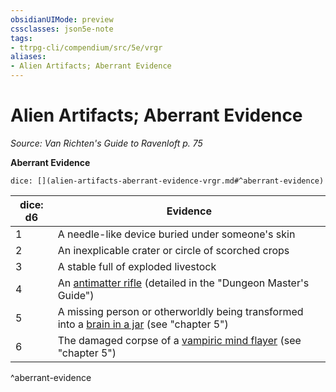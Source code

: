 ```yaml
---
obsidianUIMode: preview
cssclasses: json5e-note
tags:
- ttrpg-cli/compendium/src/5e/vrgr
aliases:
- Alien Artifacts; Aberrant Evidence
---
```

# Alien Artifacts; Aberrant Evidence
*Source: Van Richten's Guide to Ravenloft p. 75* 

**Aberrant Evidence**

`dice: [](alien-artifacts-aberrant-evidence-vrgr.md#^aberrant-evidence)`

| dice: d6 | Evidence |
|----------|----------|
| 1 | A needle-like device buried under someone's skin |
| 2 | An inexplicable crater or circle of scorched crops |
| 3 | A stable full of exploded livestock |
| 4 | An [antimatter rifle](/3-Mechanics/CLI/Compendium/items/antimatter-rifle.md) (detailed in the "Dungeon Master's Guide") |
| 5 | A missing person or otherworldly being transformed into a [brain in a jar](/3-Mechanics/CLI/Compendium/bestiary/undead/brain-in-a-jar-vrgr.md) (see "chapter 5") |
| 6 | The damaged corpse of a [vampiric mind flayer](/3-Mechanics/CLI/Compendium/bestiary/undead/vampiric-mind-flayer-vrgr.md) (see "chapter 5") |
^aberrant-evidence